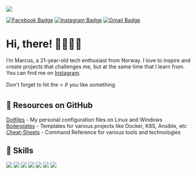 ![](https://www.datacenterknowledge.com/sites/datacenterknowledge.com/files/Server%20room%20with%20server%20racks%20in%20datacenter%20banner.%203d%20illustration%20stock%20photo.jpg)

[![Facebook Badge](https://img.shields.io/badge/Facebook-Profile-informational?style=flat&logo=Facebook&logoColor=white&color=1CA2F1)](https://www.facebook.com/marcus.evjen1/)
[![Instagram Badge](https://img.shields.io/badge/Instagram-Profile-informational?style=flat&logo=Instagram&logoColor=white&color=1CA2F1)](https://www.instagram.com/marcus.evjen/)
[![Gmail Badge](https://img.shields.io/badge/Gmail-Mail-informational?style=flat&logo=Gmail&logoColor=white&color=1CA2F1)](mailto:marcus.evjen@gmail.com)

<h1>Hi, there! 👋🧑🏽‍💻</h1>

I’m Marcus, a 21-year-old tech enthusiast from Norway. I love to inspire and create projects that challenges me, but at the same time that I learn from. You can find me on <a href="https://www.instagram.com/marcus.evjen/">Instagram</a>.

Don't forget to hit the ⭐ if you like something

<h2>📌 Resources on GitHub</h2>

<summary><a href="https://www.instagram.com/marcus.evjen/">Dotfiles</a> - My personal configuration files on Linux and Windows</summary>
<summary><a href="https://www.instagram.com/marcus.evjen/">Boilerplates</a> - Templates for various projects like Docker, K8S, Ansible, etc</summary>
<summary><a href="https://www.instagram.com/marcus.evjen/">Cheat-Sheets</a> - Command Reference for various tools and technologies</summary>

<h2>💼 Skills</h2>

![](https://img.shields.io/badge/HTML5-E34F26?style=for-the-badge&logo=html5&logoColor=white)
![](https://img.shields.io/badge/CSS3-1572B6?style=for-the-badge&logo=css3&logoColor=white)
![](https://img.shields.io/badge/JavaScript-F7DF1E?style=for-the-badge&logo=javascript&logoColor=black)
![](https://img.shields.io/badge/PHP-777BB4?style=for-the-badge&logo=php&logoColor=white)
![](https://img.shields.io/badge/Bootstrap-563D7C?style=for-the-badge&logo=bootstrap&logoColor=white)
![](https://img.shields.io/badge/MySQL-005C84?style=for-the-badge&logo=mysql&logoColor=white)
![](https://img.shields.io/badge/Linux-777BB4?style=for-the-badge&logo=linux&logoColor=white)
![]()
![]()
![]()
![]()
![]()
